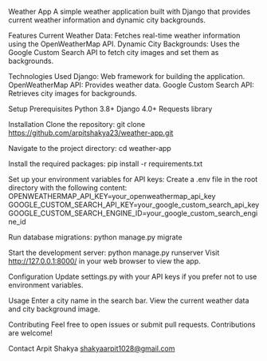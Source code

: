 Weather App
A simple weather application built with Django that provides current weather information and dynamic city backgrounds.

Features
Current Weather Data: Fetches real-time weather information using the OpenWeatherMap API.
Dynamic City Backgrounds: Uses the Google Custom Search API to fetch city images and set them as backgrounds.


Technologies Used
Django: Web framework for building the application.
OpenWeatherMap API: Provides weather data.
Google Custom Search API: Retrieves city images for backgrounds.

Setup
Prerequisites
Python 3.8+
Django 4.0+
Requests library

Installation
Clone the repository:
git clone https://github.com/arpitshakya23/weather-app.git


Navigate to the project directory:
cd weather-app


Install the required packages:
pip install -r requirements.txt


Set up your environment variables for API keys:
Create a .env file in the root directory with the following content:
OPENWEATHERMAP_API_KEY=your_openweathermap_api_key
GOOGLE_CUSTOM_SEARCH_API_KEY=your_google_custom_search_api_key
GOOGLE_CUSTOM_SEARCH_ENGINE_ID=your_google_custom_search_engine_id


Run database migrations:
python manage.py migrate


Start the development server:
python manage.py runserver
Visit http://127.0.0.1:8000/ in your web browser to view the app.

Configuration
Update settings.py with your API keys if you prefer not to use environment variables.

Usage
Enter a city name in the search bar.
View the current weather data and city background image.


Contributing
Feel free to open issues or submit pull requests. Contributions are welcome!


Contact
Arpit Shakya
shakyaarpit1028@gmail.com

